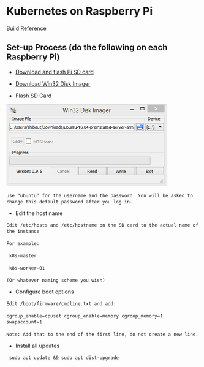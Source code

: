 # Kubernetes on Raspberry Pi

[Build Reference](https://wiki.learnlinux.tv/index.php/Setting_up_a_Raspberry_Pi_Kubernetes_Cluster_with_Ubuntu_20.04)

## Set-up Process (do the following on each Raspberry Pi)

* [Download and flash Pi SD card](https://ubuntu.com/download/raspberry-pi)
* [Download Win32 Disk Imager](https://sourceforge.net/projects/win32diskimager/files/latest/download?source=navbar)

* Flash SD Card

![Flash SSD card](./images/win32diskimager.png)

```
use “ubuntu” for the username and the password. You will be asked to change this default password after you log in.
```

* Edit the host name

```
Edit /etc/hosts and /etc/hostname on the SD card to the actual name of the instance

For example:

 k8s-master

 k8s-worker-01

(Or whatever naming scheme you wish)
```

* Configure boot options
```
Edit /boot/firmware/cmdline.txt and add:

cgroup_enable=cpuset cgroup_enable=memory cgroup_memory=1 swapaccount=1

Note: Add that to the end of the first line, do not create a new line.
```

* Install all updates
```
 sudo apt update && sudo apt dist-upgrade
 ```
 